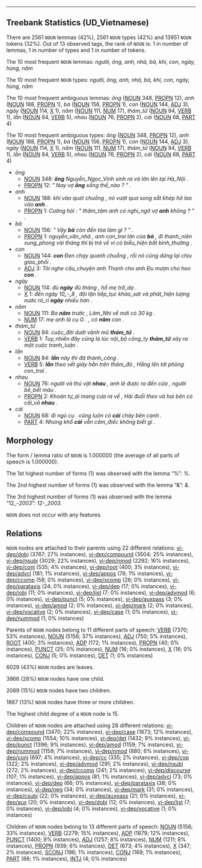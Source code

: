 

--------------------------------------------------------------------------------

## Treebank Statistics (UD_Vietnamese)

There are 2561 `NOUN` lemmas (42%), 2561 `NOUN` types (42%) and 13951 `NOUN` tokens (32%).
Out of 13 observed tags, the rank of `NOUN` is: 1 in number of lemmas, 1 in number of types and 1 in number of tokens.

The 10 most frequent `NOUN` lemmas: <em>người, ông, anh, nhà, bà, khi, con, ngày, hùng, năm</em>

The 10 most frequent `NOUN` types:  <em>người, ông, anh, nhà, bà, khi, con, ngày, hùng, năm</em>

The 10 most frequent ambiguous lemmas: <em>ông</em> ([NOUN]() 348, [PROPN]() 12), <em>anh</em> ([NOUN]() 188, [PROPN]() 1), <em>bà</em> ([NOUN]() 156, [PROPN]() 1), <em>con</em> ([NOUN]() 144, [ADJ]() 3), <em>ngày</em> ([NOUN]() 114, [X]() 1), <em>năm</em> ([NOUN]() 111, [NUM]() 17), <em>thám_tử</em> ([NOUN]() 94, [VERB]() 1), <em>lần</em> ([NOUN]() 84, [VERB]() 5), <em>nhau</em> ([NOUN]() 76, [PROPN]() 2), <em>cái</em> ([NOUN]() 68, [PART]() 4)

The 10 most frequent ambiguous types:  <em>ông</em> ([NOUN]() 348, [PROPN]() 12), <em>anh</em> ([NOUN]() 188, [PROPN]() 1), <em>bà</em> ([NOUN]() 156, [PROPN]() 1), <em>con</em> ([NOUN]() 144, [ADJ]() 3), <em>ngày</em> ([NOUN]() 114, [X]() 1), <em>năm</em> ([NOUN]() 111, [NUM]() 17), <em>thám_tử</em> ([NOUN]() 94, [VERB]() 1), <em>lần</em> ([NOUN]() 84, [VERB]() 5), <em>nhau</em> ([NOUN]() 76, [PROPN]() 2), <em>cái</em> ([NOUN]() 68, [PART]() 4)


* <em>ông</em>
  * [NOUN]() 348: <em><b>ông</b> Nguyễn_Ngọc_Vinh sinh ra và lớn lên tại Hà_Nội .</em>
  * [PROPN]() 12: <em>" Nay vợ <b>ông</b> sống thế_nào ? " .</em>
* <em>anh</em>
  * [NOUN]() 188: <em>khi vào quét chuồng , nó vượt qua song sắt khép hờ lao vào <b>anh</b> .</em>
  * [PROPN]() 1: <em>Cường hỏi : " thâm_tâm anh có nghi_ngờ vợ <b>anh</b> không ? " .</em>
* <em>bà</em>
  * [NOUN]() 156: <em>" Vậy <b>bà</b> còn đến tòa làm gì ? " .</em>
  * [PROPN]() 1: <em>nguyễn_văn_nhã , anh con_trai lớn của <b>bà</b> , đi thanh_niên xung_phong vài tháng thì bị trả về vì có biểu_hiện bất bình_thường .</em>
* <em>con</em>
  * [NOUN]() 144: <em><b>con</b> Đen chạy quanh chuồng , rồi nó cũng dừng lại chịu giao_phối .</em>
  * [ADJ]() 3: <em>Tôi nghe câu_chuyện anh Thanh cho anh Đu mượn chú heo <b>con</b> .</em>
* <em>ngày</em>
  * [NOUN]() 114: <em>đủ <b>ngày</b> đủ tháng , hổ mẹ trở_dạ .</em>
  * [X]() 1: <em>đến ngày 10_-_8 , đội lặn tiếp_tục khảo_sát và phát_hiện lượng nước rò_rỉ <b>ngày</b> nhiều hơn .</em>
* <em>năm</em>
  * [NOUN]() 111: <em>Ba <b>năm</b> trước , Lâm_Nhi về mới có 30 kg .</em>
  * [NUM]() 17: <em>mẹ anh là cụ G . , có <b>năm</b> con .</em>
* <em>thám_tử</em>
  * [NOUN]() 94: <em>cuộc_đời dưới vành mũ <b>thám_tử</b> .</em>
  * [VERB]() 1: <em>Tuy_nhiên đây cũng là lúc nội_bộ công_ty <b>thám_tử</b> xảy ra một cuộc tranh_luận .</em>
* <em>lần</em>
  * [NOUN]() 84: <em><b>lần</b> này thì đã thành_công .</em>
  * [VERB]() 5: <em><b>lần</b> theo vết giày hằn trên thảm_đỏ , Hằng lên tới phòng con_trai .</em>
* <em>nhau</em>
  * [NOUN]() 76: <em>người và thú vật <b>nhau</b> , anh lê được ra đến cửa , người bê_bết máu .</em>
  * [PROPN]() 2: <em>Khoán tự_ái mang cưa ra về , Hải đuổi theo và hai bên có cãi_vã <b>nhau</b> .</em>
* <em>cái</em>
  * [NOUN]() 68: <em>đi ngủ cụ . cũng luôn có <b>cái</b> chày bên cạnh .</em>
  * [PART]() 4: <em>Nhưng khổ <b>cái</b> vẫn câm_điếc không biết gì .</em>

## Morphology

The form / lemma ratio of `NOUN` is 1.000000 (the average of all parts of speech is 1.000000).

The 1st highest number of forms (1) was observed with the lemma “%”: <em>%</em>.

The 2nd highest number of forms (1) was observed with the lemma “&”: <em>&</em>.

The 3rd highest number of forms (1) was observed with the lemma “12_-_2003”: <em>12_-_2003</em>.

`NOUN` does not occur with any features.


## Relations

`NOUN` nodes are attached to their parents using 22 different relations: [vi-dep/dobj]() (3767; 27% instances), [vi-dep/compound]() (3504; 25% instances), [vi-dep/nsubj]() (3029; 22% instances), [vi-dep/nmod]() (2292; 16% instances), [vi-dep/conj]() (535; 4% instances), [vi-dep/root]() (400; 3% instances), [vi-dep/advcl]() (181; 1% instances), [vi-dep/appos]() (78; 1% instances), [vi-dep/ccomp]() (58; 0% instances), [vi-dep/xcomp]() (26; 0% instances), [vi-dep/parataxis]() (24; 0% instances), [vi-dep/dep]() (17; 0% instances), [vi-dep/iobj]() (11; 0% instances), [vi-dep/list]() (7; 0% instances), [vi-dep/advmod]() (6; 0% instances), [vi-dep/punct]() (5; 0% instances), [vi-dep/auxpass]() (3; 0% instances), [vi-dep/amod]() (2; 0% instances), [vi-dep/mark]() (2; 0% instances), [vi-dep/vocative]() (2; 0% instances), [vi-dep/case]() (1; 0% instances), [vi-dep/nummod]() (1; 0% instances)

Parents of `NOUN` nodes belong to 11 different parts of speech: [VERB]() (7370; 53% instances), [NOUN]() (5156; 37% instances), [ADJ]() (750; 5% instances), [ROOT]() (400; 3% instances), [ADP]() (172; 1% instances), [PROPN]() (40; 0% instances), [PUNCT]() (25; 0% instances), [NUM]() (16; 0% instances), [X]() (16; 0% instances), [CONJ]() (5; 0% instances), [DET]() (1; 0% instances)

6029 (43%) `NOUN` nodes are leaves.

3966 (28%) `NOUN` nodes have one child.

2089 (15%) `NOUN` nodes have two children.

1867 (13%) `NOUN` nodes have three or more children.

The highest child degree of a `NOUN` node is 15.

Children of `NOUN` nodes are attached using 28 different relations: [vi-dep/compound]() (3470; 22% instances), [vi-dep/case]() (1873; 12% instances), [vi-dep/xcomp]() (1554; 10% instances), [vi-dep/det]() (1432; 9% instances), [vi-dep/punct]() (1396; 9% instances), [vi-dep/amod]() (1159; 7% instances), [vi-dep/nummod]() (1159; 7% instances), [vi-dep/nmod]() (880; 6% instances), [vi-dep/conj]() (697; 4% instances), [vi-dep/cc]() (335; 2% instances), [vi-dep/cop]() (322; 2% instances), [vi-dep/advmod]() (291; 2% instances), [vi-dep/nsubj]() (272; 2% instances), [vi-dep/ccomp]() (241; 2% instances), [vi-dep/discourse]() (107; 1% instances), [vi-dep/appos]() (81; 1% instances), [vi-dep/advcl]() (73; 0% instances), [vi-dep/dep]() (66; 0% instances), [vi-dep/parataxis]() (38; 0% instances), [vi-dep/neg]() (34; 0% instances), [vi-dep/mark]() (31; 0% instances), [vi-dep/csubj]() (22; 0% instances), [vi-dep/auxpass]() (21; 0% instances), [vi-dep/aux]() (20; 0% instances), [vi-dep/dobj]() (12; 0% instances), [vi-dep/list]() (7; 0% instances), [vi-dep/iobj]() (4; 0% instances), [vi-dep/vocative]() (1; 0% instances)

Children of `NOUN` nodes belong to 13 different parts of speech: [NOUN]() (5156; 33% instances), [VERB]() (2279; 15% instances), [ADP]() (1879; 12% instances), [PUNCT]() (1400; 9% instances), [ADJ]() (1257; 8% instances), [NUM]() (1211; 8% instances), [PROPN]() (939; 6% instances), [DET]() (673; 4% instances), [X]() (347; 2% instances), [SCONJ]() (196; 1% instances), [CONJ]() (169; 1% instances), [PART]() (88; 1% instances), [INTJ]() (4; 0% instances)

